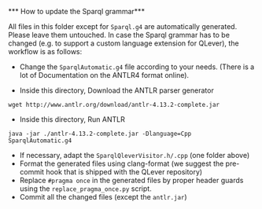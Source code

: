 *** How to update the Sparql grammar***

All files in this folder except for `Sparql.g4` are automatically generated.
Please leave them untouched. In case the Sparql grammar has to be changed (e.g. to support
a custom language extension for QLever),
the workflow is as follows:

* Change the `SparqlAutomatic.g4` file according to your needs.
  (There is a lot of Documentation on the ANTLR4 format online).
  
* Inside this directory, Download the ANTLR parser generator
```
wget http://www.antlr.org/download/antlr-4.13.2-complete.jar
```
* Inside this directory, Run ANTLR
```
java -jar ./antlr-4.13.2-complete.jar -Dlanguage=Cpp SparqlAutomatic.g4
```

* If necessary, adapt the `SparqlQleverVisitor.h/.cpp` (one folder above)
* Format the generated files using clang-format (we suggest the pre-commit hook that is shipped with the QLever repository)
* Replace `#pragma once` in the generated files by proper header guards using the `replace_pragma_once.py` script.
* Commit all the changed files (except the `antlr.jar`)
